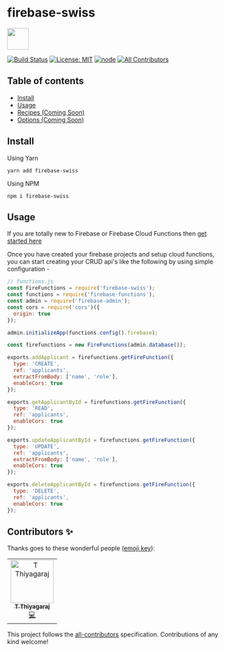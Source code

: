 # firebase-swiss


 <img src="https://res.cloudinary.com/ddbxzcb7k/image/upload/v1568999179/firebaseswiss-02_hy9whb.png" width="50">
 
[![Build Status](https://circleci.com/gh/LogRocket/redux-logger/tree/master.svg?style=svg)](https://circleci.com/gh/tstreamDOTh/firebase-swiss/tree/master)  [![License: MIT](https://img.shields.io/badge/License-MIT-yellow.svg)](https://opensource.org/licenses/MIT)  [![node](https://img.shields.io/badge/node-10.16.x-brightgreen.svg)](https://github.com/tstreamDOTh/firebase-swiss) [![All Contributors](https://img.shields.io/badge/all_contributors-1-orange.svg)](#contributors)


## Table of contents

- [Install](#install)
- [Usage](#usage)
- [Recipes (Coming Soon)](#recipes)
- [Options (Coming Soon) ](#options)

## Install

Using Yarn

`yarn add firebase-swiss`

Using NPM

`npm i firebase-swiss`

## Usage

If you are totally new to Firebase or Firebase Cloud Functions then [get started here](https://firebase.google.com/docs/functions/get-started)

Once you have created your firebase projects and setup cloud functions, you can start creating your CRUD api's like the following by using simple configuration -

```javascript
// functions.js
const FireFunctions = require('firebase-swiss');
const functions = require('firebase-functions');
const admin = require('firebase-admin');
const cors = require('cors')({
  origin: true
});

admin.initializeApp(functions.config().firebase);

const firefunctions = new FireFunctions(admin.database());

exports.addApplicant = firefunctions.getFireFunction({
  type: 'CREATE',
  ref: 'applicants',
  extractFromBody: ['name', 'role'],
  enableCors: true
});

exports.getApplicantById = firefunctions.getFireFunction({
  type: 'READ',
  ref: 'applicants',
  enableCors: true
});

exports.updateApplicantById = firefunctions.getFireFunction({
  type: 'UPDATE',
  ref: 'applicants',
  extractFromBody: ['name', 'role'],
  enableCors: true
});

exports.deleteApplicantById = firefunctions.getFireFunction({
  type: 'DELETE',
  ref: 'applicants',
  enableCors: true
});

```

## Contributors ✨

Thanks goes to these wonderful people ([emoji key](https://allcontributors.org/docs/en/emoji-key)):

<!-- ALL-CONTRIBUTORS-LIST:START - Do not remove or modify this section -->
<!-- prettier-ignore -->
<table>
  <tr>
    <td align="center"><a href="https://www.linkedin.com/in/thiyagarajt/"><img src="https://avatars0.githubusercontent.com/u/11137394?v=4" width="100px;" alt="T Thiyagaraj"/><br /><sub><b>T Thiyagaraj</b></sub></a><br /><a href="https://github.com/tstreamDOTh/firebase-swiss/commits?author=tstreamDOTh" title="Code">💻</a></td>
  </tr>
</table>

<!-- ALL-CONTRIBUTORS-LIST:END -->

This project follows the [all-contributors](https://github.com/all-contributors/all-contributors) specification. Contributions of any kind welcome!
